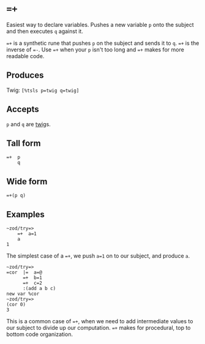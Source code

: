 `=+`
====

Easiest way to declare variables. Pushes a new variable `p` onto the
subject and then executes `q` against it.


`=+` is a synthetic rune that pushes `p` on the subject and sends it to
`q`. `=+` is the inverse of `=-`. Use `=+` when your `p` isn't too long
and `=+` makes for more readable code.

Produces
--------

Twig: `[%tsls p=twig q=twig]`

Accepts
-------

`p` and `q` are [twig]()s.

Tall form
---------

    =+  p
        q

Wide form
---------

    =+(p q)

Examples
--------

    ~zod/try=> 
        =+  a=1
        a
    1

The simplest case of a `=+`, we push `a=1` on to our subject, and
produce `a`.

    ~zod/try=> 
    =cor  |=  a=@
          =+  b=1
          =+  c=2
          :(add a b c)
    new var %cor
    ~zod/try=> 
    (cor 0)
    3

This is a common case of `=+`, when we need to add intermediate values
to our subject to divide up our computation. `=+` makes for procedural,
top to bottom code organization.
